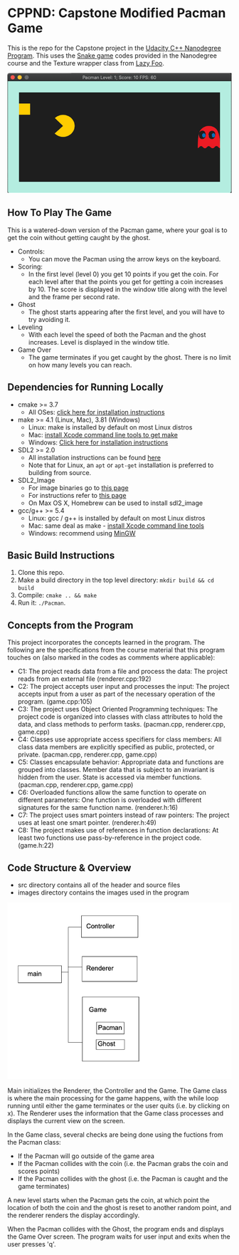 # CPPND: Capstone Modified Pacman Game 

This is the repo for the Capstone project in the [Udacity C++ Nanodegree Program](https://www.udacity.com/course/c-plus-plus-nanodegree--nd213). This uses the [Snake game](https://github.com/udacity/CppND-Capstone-Snake-Game) codes provided in the Nanodegree course and the Texture wrapper class from [Lazy Foo](https://lazyfoo.net/tutorials/SDL/).

<img src="images/pacman_screenshot.png"/>

## How To Play The Game
This is a watered-down version of the Pacman game, where your goal is to get the coin without getting caught by the ghost.

* Controls: 
  * You can move the Pacman using the arrow keys on the keyboard.
* Scoring:
  * In the first level (level 0) you get 10 points if you get the coin. For each level after that the points you get for getting a coin increases by 10. The score is displayed in the window title along with the level and the frame per second rate.
* Ghost
  * The ghost starts appearing after the first level, and you will have to try avoiding it.
* Leveling
  * With each level the speed of both the Pacman and the ghost increases. Level is displayed in the window title. 
* Game Over
  * The game terminates if you get caught by the ghost. There is no limit on how many levels you can reach. 


## Dependencies for Running Locally
* cmake >= 3.7
  * All OSes: [click here for installation instructions](https://cmake.org/install/)
* make >= 4.1 (Linux, Mac), 3.81 (Windows)
  * Linux: make is installed by default on most Linux distros
  * Mac: [install Xcode command line tools to get make](https://developer.apple.com/xcode/features/)
  * Windows: [Click here for installation instructions](http://gnuwin32.sourceforge.net/packages/make.htm)
* SDL2 >= 2.0
  * All installation instructions can be found [here](https://wiki.libsdl.org/Installation)
  * Note that for Linux, an `apt` or `apt-get` installation is preferred to building from source.
* SDL2_Image
  * For image binaries go to [this page](https://www.libsdl.org/projects/SDL_image/)
  * For instructions refer to [this page](https://lazyfoo.net/tutorials/SDL/06_extension_libraries_and_loading_other_image_formats/index.php)
  * On Max OS X, Homebrew can be used to install sdl2_image 
* gcc/g++ >= 5.4
  * Linux: gcc / g++ is installed by default on most Linux distros
  * Mac: same deal as make - [install Xcode command line tools](https://developer.apple.com/xcode/features/)
  * Windows: recommend using [MinGW](http://www.mingw.org/)

## Basic Build Instructions

1. Clone this repo.
2. Make a build directory in the top level directory: `mkdir build && cd build`
3. Compile: `cmake .. && make`
4. Run it: `./Pacman`.

## Concepts from the Program
This project incorporates the concepts learned in the program.
The following are the specifications from the course material that this program touches on (also marked in the codes as comments where applicable):
* C1: The project reads data from a file and process the data: The project reads from an external file (renderer.cpp:192)
* C2: The project accepts user input and processes the input: The project accepts input from a user as part of the necessary operation of the program. (game.cpp:105)
* C3: The project uses Object Oriented Programming techniques: The project code is organized into classes with class attributes to hold the data, and class methods to perform tasks. (pacman.cpp, renderer.cpp, game.cpp)
* C4: Classes use appropriate access specifiers for class members: All class data members are explicitly specified as public, protected, or private. (pacman.cpp, renderer.cpp, game.cpp)
* C5: Classes encapsulate behavior: Appropriate data and functions are grouped into classes. Member data that is subject to an invariant is hidden from the user. State is accessed via member functions. (pacman.cpp, renderer.cpp, game.cpp)
* C6: Overloaded functions allow the same function to operate on different parameters: One function is overloaded with different signatures for the same function name. (renderer.h:16)
* C7: The project uses smart pointers instead of raw pointers: The project uses at least one smart pointer. (renderer.h:49)
* C8: The project makes use of references in function declarations: At least two functions use pass-by-reference in the project code. (game.h:22)

## Code Structure & Overview
* src directory contains all of the header and source files
* images directory contains the images used in the program

<img src="images/structure.png"/>

Main initializes the Renderer, the Controller and the Game. The Game class is where the main processing for the game happens, with the while loop running until either the game terminates or the user quits (i.e. by clicking on x). The Renderer uses the information that the Game class processes and displays the current view on the screen. 

In the Game class, several checks are being done using the fuctions from the Pacman class:
* If the Pacman will go outside of the game area
* If the Pacman collides with the coin (i.e. the Pacman grabs the coin and scores points)
* If the Pacman collides with the ghost (i.e. the Pacman is caught and the game terminates)

A new level starts when the Pacman gets the coin, at which point the location of both the coin and the ghost is reset to another random point, and the renderer renders the display accordingly. 

When the Pacman collides with the Ghost, the program ends and displays the Game Over screen. The program waits for user input and exits when the user presses 'q'. 